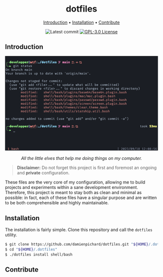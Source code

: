 <div align="center">

# dotfiles

[Introduction](#introduction) • [Installation](#installation) • [Contribute](#contribute)

![Latest commit](https://img.shields.io/github/last-commit/damienpichard/dotfiles/master?style=for-the-badge)
[![GPL-3.0 License](https://img.shields.io/badge/LICENSE-GPL--v3-blue?logo=GNU&style=for-the-badge)](https://www.gnu.org/licenses/gpl-3.0.en.html)

</div>



## Introduction


<div align="center">

![screenshot](https://github.com/damienpichard/dotfiles/blob/main/screenshot.png)

*All the little elves that help me doing things on my computer.*
</div>

> **Disclaimer:** Do not forget this project is first and foremost an ongoing and **private** configuration.

These files are the very core of my configuration, allowing me to build projects and experiments within a sane development environment.
Therefore, this project is meant to stay both as clean and minimal as possible: in fact, each of these files have a singular purpose and are written to be both comprehensible and highly maintainable.


## Installation


The installation is fairly simple. Clone this repository and call the `dotfiles` utility.

``` sh
$ git clone https://github.com/damienpichard/dotfiles.git "${HOME}/.dotfiles"
$ cd "${HOME}/.dotfiles"
$ ./dotfiles install shell/bash
```


## Contribute



[dotfiles]: https://github.com/damienpichard/dotfiles
